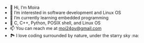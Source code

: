 - 👋 Hi, I’m Moira
- 👀 I’m interested in software development and Linux OS
- 🌱 I’m currently learning embedded programming
- 💞️ C, C++, Python, POSIX shell, and Linux OS
- 📫 You can reach me at moi24py@gmail.com
- 🏞️ I love coding surrounded by nature, under the starry sky :na:

<!---
moi24py/moi24py is a ✨ special ✨ repository because its `README.md` (this file) appears on your GitHub profile.
You can click the Preview link to take a look at your changes.
--->

